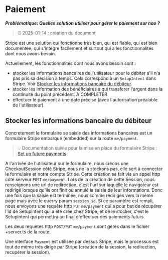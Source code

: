 # Paiement
***Problématique: Quelles solution utiliser pour gérer le paiement sur nao ?***

> ⏰ 2025-01-14 : création du document

Stripe est une solution qui fonctionne très bien, qui est fiable, qui est bien documentée, qui s'intègre facilement et surtout qui a les fonctionnalités dont nous avons besoin.


Actuellement, les fonctionnalités dont nous avons besoin sont :
* stocker les informations bancaires de l'utilisateur pour le débiter s'il n'a pas pris sa décision à temps. Cela correspond à un `SetupIntent` dans Stripe. Voir [Stocker les informations bancaire du débiteur](#stocker-les-informations-bancaire-du-débiteur).
* stocker les information des bénéficiaires à qui transferer l'argent dans la continuité du point précédent. A COMPLETER
* effectuer le paiement à une date précise (avec l'autorisation préalable de l'utilisateur).

## Stocker les informations bancaire du débiteur
Concretement le formulaire se saisie des informations bancaires est un formulaire Stripe embarqué (embedded) sur la route `me/payment`.

> 💡 Documentation suivie pour la mise en place du formulaire Stripe : [Set up future payments](https://docs.stripe.com/payments/save-and-reuse?platform=web&ui=embedded-form) 

A l'arrivée de l'utilisateur sur le formulaire, nous créons une CheckoutSession côté Stripe, nous ne la stockons pas, elle sert à connecter le formulaire et notre compte Stripe. Cette création se fait via un appel http côté serveur `POST` `me/payment`.
Lors de la création de cette Session, nous renseignons une url de redirection, c'est l'url sur laquelle le navigateur est redirigé lorsque qu'ils ont finit ou annulé la saisie de leur informations.
Donc une fois que la saisie est terminée, nous somme redirigés vers la même page mais avec le querry param `session_id`. Si ce paramètre est rempli, nous envoyons une requête http `PUT` `me/payment` qui a pour but de récupérer l'id de SetupIntent qui a été crée chez Stripe, et de le stocker, c'est le SetupIntent qui permettra au final d'effectuer des paiements futurs.

Les deux requêtes http `POST/PUT` `me/payment` sont gérés dans le fichier +server.ts de la route.

Une interface `Payment` est utilisée par dessus Stripe, mais le processus est tout de même très dirigé par Stripe (création de la session, la redirection, recupérer la session).
